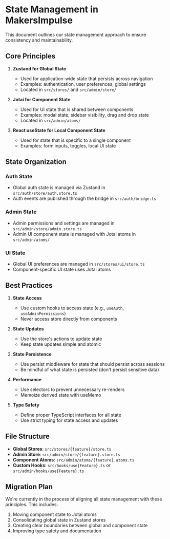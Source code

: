 
# State Management in MakersImpulse

This document outlines our state management approach to ensure consistency and maintainability.

## Core Principles

1. **Zustand for Global State**
   - Used for application-wide state that persists across navigation
   - Examples: authentication, user preferences, global settings
   - Located in `src/stores/` and `src/admin/store/`

2. **Jotai for Component State**
   - Used for UI state that is shared between components
   - Examples: modal state, sidebar visibility, drag and drop state
   - Located in `src/admin/atoms/`

3. **React useState for Local Component State**
   - Used for state that is specific to a single component
   - Examples: form inputs, toggles, local UI state

## State Organization

### Auth State
- Global auth state is managed via Zustand in `src/auth/store/auth.store.ts`
- Auth events are published through the bridge in `src/auth/bridge.ts`

### Admin State
- Admin permissions and settings are managed in `src/admin/store/admin.store.ts`
- Admin UI component state is managed with Jotai atoms in `src/admin/atoms/`

### UI State
- Global UI preferences are managed in `src/stores/ui/store.ts`
- Component-specific UI state uses Jotai atoms

## Best Practices

1. **State Access**
   - Use custom hooks to access state (e.g., `useAuth`, `useAdminPermissions`)
   - Never access store directly from components

2. **State Updates**
   - Use the store's actions to update state
   - Keep state updates simple and atomic

3. **State Persistence**
   - Use persist middleware for state that should persist across sessions
   - Be mindful of what state is persisted (don't persist sensitive data)

4. **Performance**
   - Use selectors to prevent unnecessary re-renders
   - Memoize derived state with useMemo

5. **Type Safety**
   - Define proper TypeScript interfaces for all state
   - Use strict typing for state access and updates

## File Structure

- **Global Stores**: `src/stores/{feature}/store.ts`
- **Admin Store**: `src/admin/store/{feature}.store.ts`
- **Component Atoms**: `src/admin/atoms/{feature}.atoms.ts`
- **Custom Hooks**: `src/hooks/use{Feature}.ts` or `src/admin/hooks/use{Feature}.ts`

## Migration Plan

We're currently in the process of aligning all state management with these principles.
This includes:

1. Moving component state to Jotai atoms
2. Consolidating global state in Zustand stores
3. Creating clear boundaries between global and component state
4. Improving type safety and documentation
